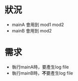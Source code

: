 # 狀況
- mainA 會用到 mod1 mod2
- mainB 會用到 mod2

# 需求
- 執行mainA時，要產生log file
- 執行mainB時，**不**要產生log file
